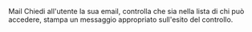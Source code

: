 Mail
Chiedi all'utente la sua email,
controlla che sia nella lista di chi può accedere,
stampa un messaggio appropriato sull'esito del controllo.
